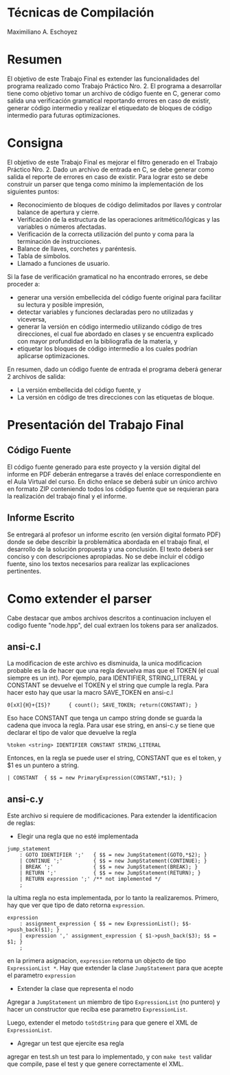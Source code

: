 Técnicas de Compilación
=======================

Maximiliano A. Eschoyez

# Resumen

El objetivo de este Trabajo Final es extender las funcionalidades del programa
realizado como Trabajo Práctico Nro. 2. El programa a desarrollar tiene como objetivo
tomar un archivo de código fuente en C, generar como salida una verificación
gramatical reportando errores en caso de existir, generar código intermedio y realizar
el etiquedato de bloques de código intermedio para futuras optimizaciones.

# Consigna

El objetivo de este Trabajo Final es mejorar el filtro generado en el Trabajo Práctico
Nro. 2. Dado un archivo de entrada en C, se debe generar como salida el reporte de errores
en caso de existir. Para lograr esto se debe construir un parser que tenga como mínimo la
implementación de los siguientes puntos:
* Reconocimiento de bloques de código delimitados por llaves y controlar balance de apertura y cierre.
* Verificación de la estructura de las operaciones aritmético/lógicas y las variables o números afectadas.
* Verificación de la correcta utilización del punto y coma para la terminación de instrucciones.
* Balance de llaves, corchetes y paréntesis.
* Tabla de símbolos.
* Llamado a funciones de usuario.

Si la fase de verificación gramatical no ha encontrado errores, se debe proceder a:
* generar una versión embellecida del código fuente original para facilitar su lectura y posible impresión,
* detectar variables y funciones declaradas pero no utilizadas y viceversa,
* generar la versión en código intermedio utilizando código de tres direcciones, el cual 
fue abordado en clases y se encuentra explicado con mayor profundidad en la bibliografía de la materia, y
* etiquetar los bloques de código intermedio a los cuales podrían aplicarse optimizaciones.

En resumen, dado un código fuente de entrada el programa deberá generar 2 archivos de salida:
* La versión embellecida del código fuente, y
* La versión en código de tres direcciones con las etiquetas de bloque.

# Presentación del Trabajo Final

## Código Fuente

El código fuente generado para este proyecto y la versión digital del informe en PDF 
deberán entregarse a través del enlace correspondiente en el Aula Virtual del curso. En
dicho enlace se deberá subir un único archivo en formato ZIP conteniendo todos los
código fuente que se requieran para la realización del trabajo final y el informe.

## Informe Escrito

Se entregará al profesor un informe escrito (en versión digital formato PDF) donde
se debe describir la problemática abordada en el trabajo final, el desarrollo de la solución
propuesta y una conclusión. El texto deberá ser conciso y con descripciones apropiadas.
No se debe incluir el código fuente, sino los textos necesarios para realizar las explicaciones
pertinentes.

Como extender el parser
=======================

Cabe destacar que ambos archivos descritos a continuacion incluyen el codigo fuente "node.hpp", del cual extraen los tokens para ser analizados.

## ansi-c.l

La modificacion de este archivo es disminuida, la unica modificacion probable es la de hacer 
que una regla devuelva mas que el TOKEN (el cual siempre es un int). Por ejemplo, para IDENTIFIER,
STRING_LITERAL y CONSTANT se devuelve el TOKEN y el string que cumple la regla. Para hacer esto hay 
que usar la macro SAVE_TOKEN en ansi-c.l 

```
0[xX]{H}+{IS}?		{ count(); SAVE_TOKEN; return(CONSTANT); }
```

Eso hace CONSTANT que tenga un campo string donde se guarda la cadena que invoca la regla.
Para usar ese string, en ansi-c.y se tiene que declarar el tipo de valor que devuelve la regla

```
%token <string> IDENTIFIER CONSTANT STRING_LITERAL
```

Entonces, en la regla se puede user el string, CONSTANT que es el token, y $1 es un puntero a string.
```
| CONSTANT	{ $$ = new PrimaryExpression(CONSTANT,*$1); }
```

## ansi-c.y
Este archivo si requiere de modificaciones. Para extender la identificacion de reglas:

* Elegir una regla que no esté implementada
```
jump_statement
	: GOTO IDENTIFIER ';'   { $$ = new JumpStatement(GOTO,*$2); }
	| CONTINUE ';'          { $$ = new JumpStatement(CONTINUE); }
	| BREAK ';'             { $$ = new JumpStatement(BREAK); }
	| RETURN ';'            { $$ = new JumpStatement(RETURN); }
	| RETURN expression ';' /** not implemented */
	;
```
la ultima regla no esta implementada, por lo tanto la realizaremos. Primero, hay que ver que tipo de dato retorna `expression`.
```
expression
	: assignment_expression { $$ = new ExpressionList(); $$->push_back($1); }
	| expression ',' assignment_expression { $1->push_back($3); $$ = $1; }
	;
```
en la primera asignacion, `expression` retorna un objecto de tipo `ExpressionList *`. Hay que extender la clase `JumpStatement` para que acepte el parametro `expression`

* Extender la clase que representa el nodo

Agregar a `JumpStatement` un miembro de tipo `ExpressionList` (no puntero) y hacer un constructor que reciba ese parametro `ExpressionList`.

Luego, extender el metodo `toStdString` para que genere el XML de `ExpressionList`.

* Agregar un test que ejercite esa regla

agregar en test.sh un test para lo implementado, y con `make test` validar que compile, pase el test y que genere correctamente el XML.

